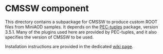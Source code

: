 # CMSSW component

This directory contains a subpackage for CMSSW to produce custom ROOT files from MiniAOD samples. It depends on the [PEC-tuples](https://github.com/andrey-popov/PEC-tuples) package, version 3.5.1. Many of the plugins used here are provided by PEC-tuples, and it also specifies the version of CMSSW to be used.

Installation instructions are provided in the dedicated [wiki page](https://github.com/andrey-popov/multijet-jec/wiki/Install).
